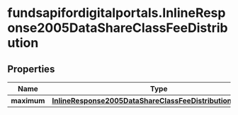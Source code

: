 # fundsapifordigitalportals.InlineResponse2005DataShareClassFeeDistribution

## Properties

Name | Type | Description | Notes
------------ | ------------- | ------------- | -------------
**maximum** | [**InlineResponse2005DataShareClassFeeDistributionMaximum**](InlineResponse2005DataShareClassFeeDistributionMaximum.md) |  | [optional] 


